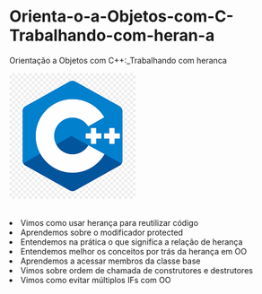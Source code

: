 # Orienta-o-a-Objetos-com-C-Trabalhando-com-heran-a
Orientação a Objetos com C++:_Trabalhando com heranca

<img src="https://github.com/marcospatton/C_plus_plus_Introducao_-a_-linguagem_e_STL/blob/main/c.png"></a>
<br><br>

<li>Vimos como usar herança para reutilizar código
<li>Aprendemos sobre o modificador protected
<li>Entendemos na prática o que significa a relação de herança
<li>Entendemos melhor os conceitos por trás da herança em OO
<li>Aprendemos a acessar membros da classe base
<li>Vimos sobre ordem de chamada de construtores e destrutores
<li>Vimos como evitar múltiplos IFs com OO
